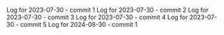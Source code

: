 Log for 2023-07-30 - commit 1
Log for 2023-07-30 - commit 2
Log for 2023-07-30 - commit 3
Log for 2023-07-30 - commit 4
Log for 2023-07-30 - commit 5
Log for 2024-08-30 - commit 1

